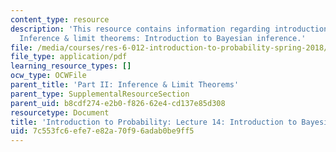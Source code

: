 ```yaml
---
content_type: resource
description: 'This resource contains information regarding introduction to probability:
  Inference & limit theorems: Introduction to Bayesian inference.'
file: /media/courses/res-6-012-introduction-to-probability-spring-2018/7c553fc6efe7e82a70f96adab0be9ff5_MITRES_6_012S18_L14AS.pdf
file_type: application/pdf
learning_resource_types: []
ocw_type: OCWFile
parent_title: 'Part II: Inference & Limit Theorems'
parent_type: SupplementalResourceSection
parent_uid: b8cdf274-e2b0-f826-62e4-cd137e85d308
resourcetype: Document
title: 'Introduction to Probability: Lecture 14: Introduction to Bayesian Inference'
uid: 7c553fc6-efe7-e82a-70f9-6adab0be9ff5
---
```

